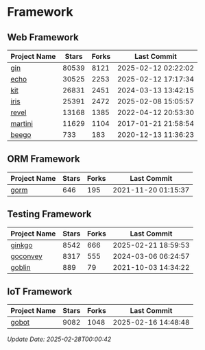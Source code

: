 # Framework

## Web Framework
| Project Name | Stars | Forks | Last Commit |
| ------------ | ----- | ----- | ----------- |
| [gin](https://github.com/gin-gonic/gin) | 80539 | 8121 | 2025-02-12 02:22:02 |
| [echo](https://github.com/labstack/echo) | 30525 | 2253 | 2025-02-12 17:17:34 |
| [kit](https://github.com/go-kit/kit) | 26831 | 2451 | 2024-03-13 13:42:15 |
| [iris](https://github.com/kataras/iris) | 25391 | 2472 | 2025-02-08 15:05:57 |
| [revel](https://github.com/revel/revel) | 13168 | 1385 | 2022-04-12 20:53:30 |
| [martini](https://github.com/go-martini/martini) | 11629 | 1104 | 2017-01-21 21:58:54 |
| [beego](https://github.com/astaxie/beego) | 733 | 183 | 2020-12-13 11:36:23 |

## ORM Framework
| Project Name | Stars | Forks | Last Commit |
| ------------ | ----- | ----- | ----------- |
| [gorm](https://github.com/jinzhu/gorm) | 646 | 195 | 2021-11-20 01:15:37 |

## Testing Framework
| Project Name | Stars | Forks | Last Commit |
| ------------ | ----- | ----- | ----------- |
| [ginkgo](https://github.com/onsi/ginkgo) | 8542 | 666 | 2025-02-21 18:59:53 |
| [goconvey](https://github.com/smartystreets/goconvey) | 8317 | 555 | 2024-03-06 06:24:57 |
| [goblin](https://github.com/franela/goblin) | 889 | 79 | 2021-10-03 14:34:22 |

## IoT Framework
| Project Name | Stars | Forks | Last Commit |
| ------------ | ----- | ----- | ----------- |
| [gobot](https://github.com/hybridgroup/gobot) | 9082 | 1048 | 2025-02-16 14:48:48 |

*Update Date: 2025-02-28T00:00:42*